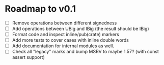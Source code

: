 # Roadmap to v0.1

- [ ] Remove operations between different signedness
- [ ] Add operations between UBig and IBig (the result should be IBig)
- [ ] Format code and inspect inline/pub(crate) markers
- [ ] Add more tests to cover cases with inline double words
- [ ] Add documentation for internal modules as well.
- [ ] Check all "legacy" marks and bump MSRV to maybe 1.57? (with const assert support)
